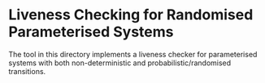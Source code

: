 # Liveness Checking for Randomised Parameterised Systems

The tool in this directory implements a liveness checker for
parameterised systems with both non-deterministic and
probabilistic/randomised transitions.
